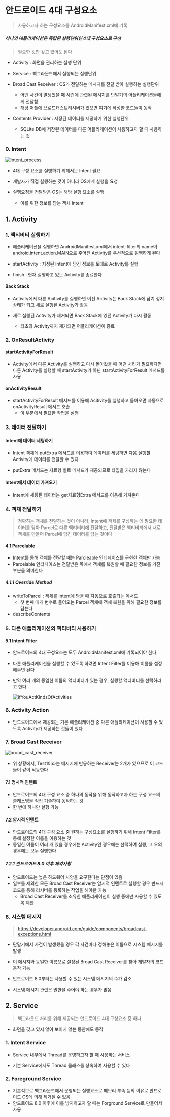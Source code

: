 # 안드로이드 4대 구성요소

> 사용하고자 하는 구성요소를 AndroidManifest.xml에 기록




##### 하나의 애플리케이션은 독립된 실행단위인 4대 구성요소로 구성

> 필요한 것만 갖고 있어도 된다

- Activity : 화면을 관리하는 실행 단위

- Service : 백그라운드에서 실행되는 실행단위

- Broad Cast Receiver : OS가 전달하는 메시지를 전달 받아 실행하는 실행단위
    - 어떤 사건이 발생했을 때 사건에 관련된 메시지를 단말기의 어플리케이션들에게 전달함
    - 해당 어플에 브로드캐스트리시버가 있으면 여기에 작성한 코드들이 동작

- Contents Provider : 저장된 데이터를 제공하기 위한 실행단위
    - SQLite DB에 저장된 데이터를 다른 어플리케이션이 사용하고자 할 때 사용하는 것



### 0. Intent



![Intent_process](0204_Android_Four_Component.assets/Intent.png)



- 4대 구성 요소를 실행하기 위해서는 Intent 필요

- 개발자가 직접 실행하는 것이 아니라 OS에게 실행을 요청

- 실행요청을 전달받은 OS는 해당 실행 요소를 실행
    - 이를 위한 정보를 담는 객체 Intent





## 1. Activity


### 1. 액티비티 실행하기

- 애플리케이션을 실행하면 AndroidManifest.xml에서 intent-filter의 name이 android.intent.action.MAIN으로 주어진 Activity를 우선적으로 실행하게 된다


- startActivity : 지정된 Intent에 담긴 정보를 토대로 Activity를 실행

- finish : 현재 실행하고 있는 Activity를 종료한다


#### Back Stack

- Activity에서 다른 Acitivity를 실행하면 이전 Activity는 Back Stack에 담겨 정지 상태가 되고 새로 실행된 Activity가 활동

- 새로 실행된 Activity가 제거되면 Back Stack에 있던 Activity가 다시 활동
    - 최초의 Activity까지 제거되면 어플리케이션이 종료




### 2. OnResultActivity



#### startActivityForResult

- Activity에서 다른 Activity를 실행하고 다시 돌아왔을 때 어떤 처리가 필요하다면 다른 Activity를 실행할 때 startActivity가 아닌 startActivityForResult 메서드를 사용




#### onActivityResult

- startActivityForResult 메서드를 이용해 Acitivity를 실행하고 돌아오면 자동으로 onActivityResult 메서드 호출
    - 이 부분에서 필요한 작업을 실행





### 3. 데이터 전달하기



#### Intent에 데이터 세팅하기

- Intent 객체에 putExtra 메서드를 이용하여 데이터를 세팅하면 다음 실행할 Activity에 데이터를 전달할 수 있다

- putExtra 메서드는 자료형 별로 메서드가 제공되므로 타입을 가리지 않는다




#### Intent에서 데이터 가져오기

- Intent에 세팅된 데이터는 get자료형Extra 메서드를 이용해 가져온다







### 4. 객체 전달하기

> 정확히는 객체를 전달하는 것이 아니라, Intent에 객체를 구성하는 데 필요한 데이터를 담아 Parcel로 다른 액티비티에 전달하고, 전달받은 액티비티에서 새로 객체를 만들어 Parcel에 담긴 데이터를 담는 것이다



#### 4.1 Parcelable

- Intent를 통해 객체를 전달할 때는 Parcleable 인터페이스를 구현한 객체만 가능
- Parcelable 인터페이스는 전달받은 쪽에서 객체를 복원할 때 필요한 정보를 가진 부분을 의미한다



##### 4.1.1 Override Method

- writeToParcel : 객체를 Intent에 담을 때 자동으로 호출되는 메서드
  - 첫 번째 매개 변수로 들어오는 Parcel 객체에 객체 복원을 위해 필요한 정보를 담는다
- describeContents







### 5. 다른 애플리케이션의 액티비티 사용하기

#### 5.1 Intent Filter

- 안드로이드의 4대 구성요소는 모두 AndroidManifest.xml에 기록되어야 한다
- 다른 애플리케이션을 실행할 수 있도록 하려면 Intent Filter를 이용해 이름을 설정해주면 된다



- 만약 여러 개의 동일한 이름의 액티비티가 있는 경우, 실행할 액티비티를 선택하라고 한다

  ![ifYouActKindsOfActivities](0204_Android_Four_Component.assets/ifactkindsofactivitied.jpg)









### 6. Activity Action

- 안드로이드에서 제공되는 기본 애플리케이션 중 다른 애플리케이션이 사용할 수 있도록 Activity가 제공하는 것들이 있다









### 7. Broad Cast Receiver



![broad_cast_receiver](0204_Android_Four_Component.assets/broadcastreceiver.jpg)

- 위 상황에서, Test1이라는 메시지에 반응하는 Receiver는 2개가 있으므로 이 코드들이 같이 작동한다





#### 7.1 명시적 인텐트

- 안드로이드의 4대 구성 요소 중 하나의 동작을 위해 동작하고자 하는 구성 요소의 클래스명을 직접 기술하여 동작하는 것
- 한 번에 하나만 실행 가능





#### 7.2 암시적 인텐트

- 안드로이드의 4대 구성 요소 중 원하는 구성요소를 실행하기 위해 Intent Filter를 통해 설정한 이름을 이용하는 것
- 동일한 이름이 여러 개 있을 경우에는 Activity인 경우에는 선택하여 실행, 그 오의 경우에는 모두 실행한다



##### 7.2.1 안드로이드 8.0 이후 제약사항

- 안드로이드는 높은 하드웨어 사양을 요구한다는 단점이 있음
- 일부를 제외한 모든 Broad Cast Receiver는 암시적 인텐트로 실행할 경우 반드시 코드를 통해 리시버를 등록하는 작업을 해야한 가능
  - Broad Cast Receiver를 소유한 애플리케이션이 실행 중에만 사용할 수 있도록 제한







### 8. 시스템 메시지

> https://developer.android.com/guide/components/broadcast-exceptions.html

- 단말기에서 사건이 발생했을 경우 각 사건마다 정해놓은 이름으로 시스템 메시지를 발생
- 이 메시지와 동일한 이름으로 설정된 Broad Cast Receiver를 찾아 개발자의 코드 동작 가능
- 안드로이드 8.0부터는 사용할 수 있는 시스템 메시지의 수가 감소

- 시스템 메시지 관련은 권한을 주어야 하는 경우가 많음











## 2. Service

> 백그라운드 처리를 위해 제공되는 안드로이드 4대 구성요소 중 하나

- 화면을 갖고 있지 않아 보이지 않는 동안에도 동작



### 1. Intent Service

- Service 내부에서 Thread를 운영하고자 할 때 사용하는 서비스

- 기본 Service에서도 Thread 클래스를 상속하여 사용할 수 있다





### 2. Foreground Service

- 기본적으로 백그라운드에서 운영되는 실행요소로 메모리 부족 등의 이유로 안드로이드 OS에 의해 제거될 수 있음
- 안드로이드 8.0 이후에 이를 방지하고자 할 때는 Forground Service로 만들어서 사용



